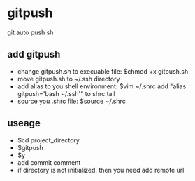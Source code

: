 # gitpush
git auto push sh

## add gitpush
* change gitpush.sh to execuable file: $chmod +x gitpush.sh
* move gitpush.sh to ~/.ssh directory
* add alias to you shell environment: 
$vim ~/.shrc
add "alias gitpush='bash ~/.ssh'" to shrc tail
* source you .shrc file: $source ~/.shrc


## useage
* $cd project_directory
* $gitpush
* $y
* add commit comment
* if directory is not initialized, then you need add remote url


